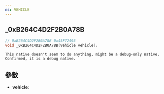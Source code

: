 ```yaml
---
ns: VEHICLE
---
```

## _0xB264C4D2F2B0A78B

```c
// 0xB264C4D2F2B0A78B 0x45F72495
void _0xB264C4D2F2B0A78B(Vehicle vehicle);
```

```
This native doesn't seem to do anything, might be a debug-only native.  
Confirmed, it is a debug native.  
```

## 參數
* **vehicle**: 

